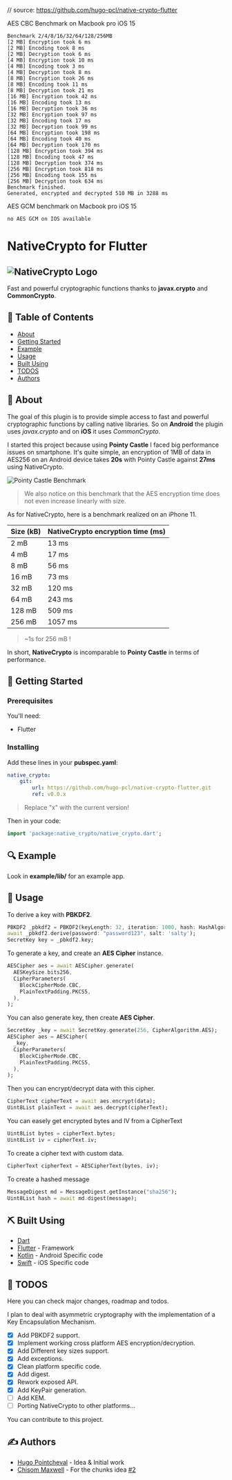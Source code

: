 // source: https://github.com/hugo-pcl/native-crypto-flutter

AES CBC Benchmark on Macbook pro iOS 15
```plaintext
Benchmark 2/4/8/16/32/64/128/256MB
[2 MB] Encryption took 6 ms
[2 MB] Encoding took 8 ms
[2 MB] Decryption took 6 ms
[4 MB] Encryption took 10 ms
[4 MB] Encoding took 3 ms
[4 MB] Decryption took 8 ms
[8 MB] Encryption took 26 ms
[8 MB] Encoding took 11 ms
[8 MB] Decryption took 21 ms
[16 MB] Encryption took 42 ms
[16 MB] Encoding took 13 ms
[16 MB] Decryption took 36 ms
[32 MB] Encryption took 97 ms
[32 MB] Encoding took 17 ms
[32 MB] Decryption took 99 ms
[64 MB] Encryption took 198 ms
[64 MB] Encoding took 40 ms
[64 MB] Decryption took 170 ms
[128 MB] Encryption took 394 ms
[128 MB] Encoding took 47 ms
[128 MB] Decryption took 374 ms
[256 MB] Encryption took 818 ms
[256 MB] Encoding took 155 ms
[256 MB] Decryption took 634 ms
Benchmark finished.
Generated, encrypted and decrypted 510 MB in 3288 ms
```

AES GCM benchmark on Macbook pro iOS 15
```plaintext
no AES GCM on IOS available
```

# NativeCrypto for Flutter

![NativeCrypto Logo](/assets/native_crypto.png)
---

Fast and powerful cryptographic functions thanks to **javax.crypto** and **CommonCrypto**.

## 📝 Table of Contents

- [About](#about)
- [Getting Started](#getting_started)
- [Example](#example)
- [Usage](#usage)
- [Built Using](#built_using)
- [TODOS](#todos)
- [Authors](#authors)

## 🧐 About <a name = "about"></a>

The goal of this plugin is to provide simple access to fast and powerful cryptographic functions by calling native libraries. So on **Android** the plugin uses *javax.crypto* and on **iOS** it uses *CommonCrypto*.

I started this project because using **Pointy Castle** I faced big performance issues on smartphone. It's quite simple, an encryption of 1MB of data in AES256 on an Android device takes **20s** with Pointy Castle against **27ms** using NativeCrypto.

![Pointy Castle Benchmark](/assets/benchmark_pointycastle.png)

> We also notice on this benchmark that the AES encryption time does not even increase linearly with size.

As for NativeCrypto, here is a benchmark realized on an iPhone 11.

| Size (kB) | NativeCrypto **encryption** time (ms) |
|-----------|---------------------------------------|
| 2 mB | 13 ms
| 4 mB | 17 ms
| 8 mB | 56 ms
| 16 mB | 73 ms
| 32 mB | 120 ms
| 64 mB | 243 ms
| 128 mB | 509 ms
| 256 mB | 1057 ms

> ~1s for 256 mB !

In short, **NativeCrypto** is incomparable to **Pointy Castle** in terms of performance.

## 🏁 Getting Started <a name = "getting_started"></a>

### Prerequisites

You'll need:

- Flutter

### Installing

Add these lines in your **pubspec.yaml**:

```yaml
native_crypto:
    git:
        url: https://github.com/hugo-pcl/native-crypto-flutter.git
        ref: v0.0.x
```

> Replace "x" with the current version!

Then in your code:

```dart
import 'package:native_crypto/native_crypto.dart';
```

## 🔍 Example <a name="example"></a>

Look in **example/lib/** for an example app.

## 🎈 Usage <a name="usage"></a>

To derive a key with **PBKDF2**.

```dart
PBKDF2 _pbkdf2 = PBKDF2(keyLength: 32, iteration: 1000, hash: HashAlgorithm.SHA512);
await _pbkdf2.derive(password: "password123", salt: 'salty');
SecretKey key = _pbkdf2.key;
```

To generate a key, and create an **AES Cipher** instance.

```dart
AESCipher aes = await AESCipher.generate(
  AESKeySize.bits256,
  CipherParameters(
    BlockCipherMode.CBC,
    PlainTextPadding.PKCS5,
  ),
);
```

You can also generate key, then create **AES Cipher**.

```dart
SecretKey _key = await SecretKey.generate(256, CipherAlgorithm.AES);
AESCipher aes = AESCipher(
  _key,
  CipherParameters(
    BlockCipherMode.CBC,
    PlainTextPadding.PKCS5,
  ),
);
```

Then you can encrypt/decrypt data with this cipher.

```dart
CipherText cipherText = await aes.encrypt(data);
Uint8List plainText = await aes.decrypt(cipherText);
```

You can easely get encrypted bytes and IV from a CipherText

```dart
Uint8List bytes = cipherText.bytes;
Uint8List iv = cipherText.iv;
```

To create a cipher text with custom data.

```dart
CipherText cipherText = AESCipherText(bytes, iv);
```

To create a hashed message

```dart
MessageDigest md = MessageDigest.getInstance("sha256");
Uint8List hash = await md.digest(message);
```

## ⛏️ Built Using <a name = "built_using"></a>

- [Dart](https://dart.dev)
- [Flutter](https://flutter.dev) - Framework
- [Kotlin](https://kotlinlang.org) - Android Specific code
- [Swift](https://www.apple.com/fr/swift/) - iOS Specific code

## 🚀 TODOS <a name = "todos">

Here you can check major changes, roadmap and todos.

I plan to deal with asymmetric cryptography with the implementation of a Key Encapsulation Mechanism.

- [x] Add PBKDF2 support.
- [x] Implement working cross platform AES encryption/decryption.
- [x] Add Different key sizes support.
- [x] Add exceptions.
- [x] Clean platform specific code.
- [x] Add digest.
- [x] Rework exposed API.
- [x] Add KeyPair generation.
- [ ] Add KEM.
- [ ] Porting NativeCrypto to other platforms...

You can contribute to this project.

## ✍️ Authors <a name = "authors"></a>

- [Hugo Pointcheval](https://github.com/hugo-pcl) - Idea & Initial work
- [Chisom Maxwell](https://github.com/maxcotech) - For the chunks idea [#2](https://github.com/hugo-pcl/native-crypto-flutter/issues/2)
